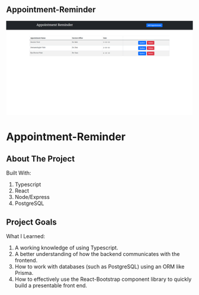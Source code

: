 ## Appointment-Reminder ##
![preview image](/images/previewpic.PNG)
<br/>

# Appointment-Reminder #

## About The Project ##
   Built With:
      <ol>
        <li>Typescript</li>
        <li>React</li>
        <li>Node/Express</li>
        <li>PostgreSQL</li>
      </ol>      
     
## Project Goals ##
   What I Learned:
         <ol>
           <li>A working knowledge of using Typescript.</li>
           <li>A better understanding of how the backend communicates with the frontend.</li>
           <li>How to work with databases (such as PostgreSQL) using an ORM like Prisma.</li>
           <li>How to effectively use the React-Bootstrap component library to quickly build a presentable front end.</li>
         </ol>
   
   
   
         
         
         
      
